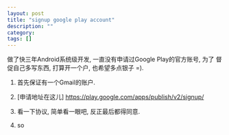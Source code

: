 ```yaml
---
layout: post
title: "signup google play account"
description: ""
category: 
tags: []
---
```


做了快三年Android系统级开发, 一直没有申请过Google Play的官方账号, 为了
督促自己多写东西, 打算开一个户, 也希望多点银子 =).
1. 首先保证有一个Gmail的账户.

2. [申请地址在这儿] <https://play.google.com/apps/publish/v2/signup/>

3. 看一下协议, 简单看一眼吧, 反正最后都得同意.

4. so
